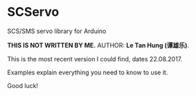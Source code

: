 # SCServo
SCS/SMS servo library for Arduino

**THIS IS NOT WRITTEN BY ME.**
AUTHOR: **Le Tan Hung (谭雄乐)**.

This is the most recent version I could find, dates 22.08.2017.

Examples explain everything you need to know to use it.

Good luck!
